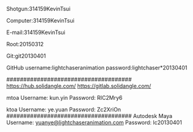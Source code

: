 Shotgun:314159KevinTsui

Computer:314159KevinTsui

E-mail:314159KevinTsui

Root:20150312

Git:git20130401

GitHub
username:lightchaseranimation
password:lightchaser*20130401

#####################################
https://hub.solidangle.com/
https://gitlab.solidangle.com/

mtoa
Username:	kun.yin
Password:	RIC2Mry6

ktoa
Username:	ye.yuan
Password:	Zc2XriOn
#####################################
Autodesk Maya
Username:	yuanye@lightchaseranimation.com
Password:	lc20130401